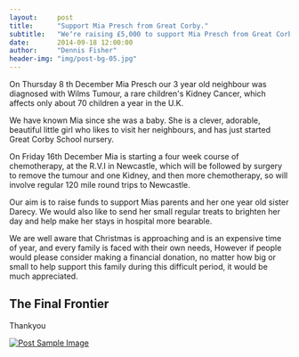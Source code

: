 ```yaml
---
layout:     post
title:      "Support Mia Presch from Great Corby."
subtitle:   "Weʼre raising £5,000 to support Mia Presch from Great Corby, Carlisle, who has been diagnosed with Wilms tumour."
date:       2014-09-18 12:00:00
author:     "Dennis Fisher"
header-img: "img/post-bg-05.jpg"
---
```


<p>On Thursday 8 th December Mia Presch our 3 year old neighbour was diagnosed with Wilms Tumour, a rare children's Kidney Cancer, which affects only about 70 children a year in the U.K.</p>

<p>We have known Mia since she was a baby. She is a clever, adorable, beautiful little girl who likes to visit her neighbours, and has just started Great Corby School nursery.</p>

<p>On Friday 16th December Mia is starting a four week course of chemotherapy, at the R.V.I in Newcastle, which will be followed by surgery to remove the tumour and one Kidney, and then more chemotherapy, so will involve regular 120 mile round trips to Newcastle.</p>

<p>Our aim is to raise funds to support Mias parents and her one year old sister Darecy. We would also like to send her small regular treats to brighten her day and help make her stays in hospital more bearable.</p>

<p>We are well aware that Christmas is approaching and is an expensive time of year, and every family is faced with their own needs, However if people would please consider making a financial donation, no matter how big or small to help support this family during this difficult period, it would be much appreciated.</p>

<h2 class="section-heading">The Final Frontier</h2>

<p>Thankyou </p>

<a href="#">
    <img src="{{ site.baseurl }}/img/post-presch.JPG" alt="Post Sample Image">
</a>
